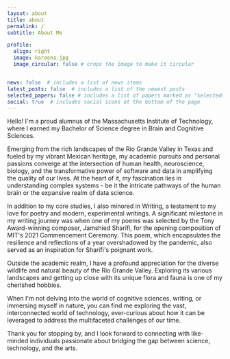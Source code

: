 ```yaml
---
layout: about
title: about
permalink: /
subtitle: About Me

profile:
  align: right
  image: kareena.jpg
  image_circular: false # crops the image to make it circular


news: false  # includes a list of news items
latest_posts: false  # includes a list of the newest posts
selected_papers: false # includes a list of papers marked as "selected={true}"
social: true  # includes social icons at the bottom of the page
---
```


Hello! I'm a proud alumnus of the Massachusetts Institute of Technology, where I earned my Bachelor of Science degree in Brain and Cognitive Sciences. 

Emerging from the rich landscapes of the Rio Grande Valley in Texas and fueled by my vibrant Mexican heritage, my academic pursuits and personal passions converge at the intersection of human health, neuroscience, biology, and the transformative power of software and data in amplifying the quality of our lives. At the heart of it, my fascination lies in understanding complex systems - be it the intricate pathways of the human brain or the expansive realm of data science. 

In addition to my core studies, I also minored in Writing, a testament to my love for poetry and modern, experimental writings. A significant milestone in my writing journey was when one of my poems was selected by the Tony Award-winning composer, Jamshied Sharifi, for the opening composition of MIT's 2021 Commencement Ceremony. This poem, which encapsulates the resilience and reflections of a year overshadowed by the pandemic, also served as an inspiration for Sharifi's poignant work.

Outside the academic realm, I have a profound appreciation for the diverse wildlife and natural beauty of the Rio Grande Valley. Exploring its various landscapes and getting up close with its unique flora and fauna is one of my cherished hobbies.

When I'm not delving into the world of cognitive sciences, writing, or immersing myself in nature, you can find me exploring the vast, interconnected world of technology, ever-curious about how it can be leveraged to address the multifaceted challenges of our time.

Thank you for stopping by, and I look forward to connecting with like-minded individuals passionate about bridging the gap between science, technology, and the arts.